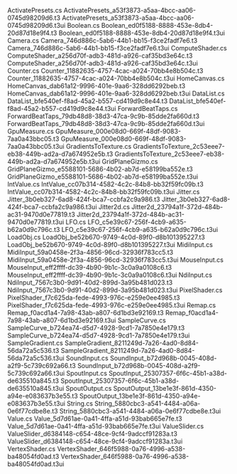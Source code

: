 ActivatePresets.cs
ActivatePresets_a53f3873-a5aa-4bcc-aa06-0745d98209d6.t3
ActivatePresets_a53f3873-a5aa-4bcc-aa06-0745d98209d6.t3ui
Boolean.cs
Boolean_ed0f5188-8888-453e-8db4-20d87d18e9f4.t3
Boolean_ed0f5188-8888-453e-8db4-20d87d18e9f4.t3ui
Camera.cs
Camera_746d886c-5ab6-44b1-bb15-f3ce2fadf7e6.t3
Camera_746d886c-5ab6-44b1-bb15-f3ce2fadf7e6.t3ui
ComputeShader.cs
ComputeShader_a256d70f-adb3-481d-a926-caf35bd3e64c.t3
ComputeShader_a256d70f-adb3-481d-a926-caf35bd3e64c.t3ui
Counter.cs
Counter_11882635-4757-4cac-a024-70bb4e8b504c.t3
Counter_11882635-4757-4cac-a024-70bb4e8b504c.t3ui
HomeCanvas.cs
HomeCanvas_dab61a12-9996-401e-9aa6-328dd6292beb.t3
HomeCanvas_dab61a12-9996-401e-9aa6-328dd6292beb.t3ui
DataList.cs
DataList_bfe540ef-f8ad-45a2-b557-cd419d9c8e44.t3
DataList_bfe540ef-f8ad-45a2-b557-cd419d9c8e44.t3ui
ForwardBeatTaps.cs
ForwardBeatTaps_79db48d8-38d3-47ca-9c9b-85dde2fa660d.t3
ForwardBeatTaps_79db48d8-38d3-47ca-9c9b-85dde2fa660d.t3ui
GpuMeasure.cs
GpuMeasure_000e08d0-669f-48df-9083-7aa0a43bbc05.t3
GpuMeasure_000e08d0-669f-48df-9083-7aa0a43bbc05.t3ui
GradientsToTexture.cs
GradientsToTexture_2c53eee7-eb38-449b-ad2a-d7a674952e5b.t3
GradientsToTexture_2c53eee7-eb38-449b-ad2a-d7a674952e5b.t3ui
GridPlaneGizmo.cs
GridPlaneGizmo_e5588101-5686-4b02-ab7d-e58199ba552e.t3
GridPlaneGizmo_e5588101-5686-4b02-ab7d-e58199ba552e.t3ui
IntValue.cs
IntValue_cc07b314-4582-4c2c-84b8-bb32f59fc09b.t3
IntValue_cc07b314-4582-4c2c-84b8-bb32f59fc09b.t3ui
Jitter.cs
Jitter_3b0eb327-6ad8-424f-bca7-ccbfa2c9a986.t3
Jitter_3b0eb327-6ad8-424f-bca7-ccbfa2c9a986.t3ui
Jitter2d.cs
Jitter2d_23794a1f-372d-484b-ac31-9470d0e77819.t3
Jitter2d_23794a1f-372d-484b-ac31-9470d0e77819.t3ui
LFO.cs
LFO_c5e39c67-256f-4cb9-a635-b62a0d9c796c.t3
LFO_c5e39c67-256f-4cb9-a635-b62a0d9c796c.t3ui
LoadObj.cs
LoadObj_be52b670-9749-4c0d-89f0-d8b101395227.t3
LoadObj_be52b670-9749-4c0d-89f0-d8b101395227.t3ui
MidiInput.cs
MidiInput_59a0458e-2f3a-4856-96cd-32936f783cc5.t3
MidiInput_59a0458e-2f3a-4856-96cd-32936f783cc5.t3ui
MouseInput.cs
MouseInput_eff2ffff-dc39-4b90-9b1c-3c0a9a0108c6.t3
MouseInput_eff2ffff-dc39-4b90-9b1c-3c0a9a0108c6.t3ui
NdiInput.cs
NdiInput_7567c3b0-9d91-40d2-899d-3a95b481d023.t3
NdiInput_7567c3b0-9d91-40d2-899d-3a95b481d023.t3ui
PixelShader.cs
PixelShader_f7c625da-fede-4993-976c-e259e0ee4985.t3
PixelShader_f7c625da-fede-4993-976c-e259e0ee4985.t3ui
Remap.cs
Remap_f0acd1a4-7a98-43ab-a807-6d1bd3e92169.t3
Remap_f0acd1a4-7a98-43ab-a807-6d1bd3e92169.t3ui
SampleCurve.cs
SampleCurve_b724ea74-d5d7-4928-9cd1-7a7850e4e179.t3
SampleCurve_b724ea74-d5d7-4928-9cd1-7a7850e4e179.t3ui
SampleGradient.cs
SampleGradient_8211249d-7a26-4ad0-8d84-56da72a5c536.t3
SampleGradient_8211249d-7a26-4ad0-8d84-56da72a5c536.t3ui
SoundInput.cs
SoundInput_b72d968b-0045-408d-a2f9-5c739c692a66.t3
SoundInput_b72d968b-0045-408d-a2f9-5c739c692a66.t3ui
SpoutInput.cs
SpoutInput_25307357-6f6c-45b1-a38d-de635510a845.t3
SpoutInput_25307357-6f6c-45b1-a38d-de635510a845.t3ui
SpoutOutput.cs
SpoutOutput_13be1e3f-861d-4350-a94e-e083637b3e55.t3
SpoutOutput_13be1e3f-861d-4350-a94e-e083637b3e55.t3ui
String.cs
String_5880cbc3-a541-4484-a06a-0e6f77cdbe8e.t3
String_5880cbc3-a541-4484-a06a-0e6f77cdbe8e.t3ui
Value.cs
Value_5d7d61ae-0a41-4ffa-a51d-93bab665e7fe.t3
Value_5d7d61ae-0a41-4ffa-a51d-93bab665e7fe.t3ui
ValueSlider.cs
ValueSlider_d6384148-c654-48ce-9cf4-9adccf91283a.t3
ValueSlider_d6384148-c654-48ce-9cf4-9adccf91283a.t3ui
VertexShader.cs
VertexShader_646f5988-0a76-4996-a538-ba48054fd0ad.t3
VertexShader_646f5988-0a76-4996-a538-ba48054fd0ad.t3ui